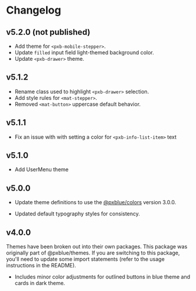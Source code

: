# Changelog

## v5.2.0 (not published)

-   Add theme for `<pxb-mobile-stepper>`.
-   Update `filled` input field light-themed background color.
-   Update `<pxb-drawer>` theme.

## v5.1.2

-   Rename class used to highlight `<pxb-drawer>` selection.
-   Add style rules for `<mat-stepper>`.
-   Removed `<mat-button>` uppercase default behavior.

## v5.1.1

-   Fix an issue with with setting a color for `<pxb-info-list-item>` text

## v5.1.0

-   Add UserMenu theme

## v5.0.0

-   Update theme definitions to use the [@pxblue/colors](https://www.npmjs.com/package/@pxblue/colors) version 3.0.0.
<!-- - Update color schemes to address accessibility concerns. -->
-   Updated default typography styles for consistency.

## v4.0.0

Themes have been broken out into their own packages. This package was originally part of @pxblue/themes. If you are switching to this package, you'll need to update some import statements (refer to the usage instructions in the README).

-   Includes minor color adjustments for outlined buttons in blue theme and cards in dark theme.
